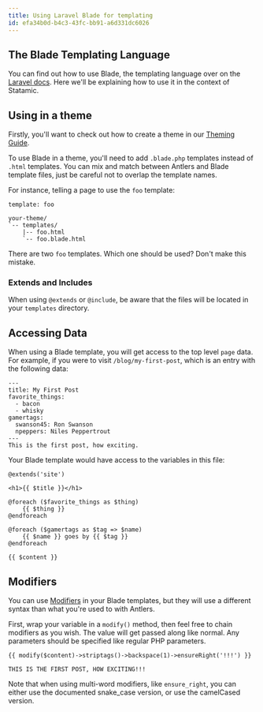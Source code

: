```yaml
---
title: Using Laravel Blade for templating
id: efa34b0d-b4c3-43fc-bb91-a6d331dc6026
---
```

## The Blade Templating Language

You can find out how to use Blade, the templating language over on the [Laravel docs](https://laravel.com/docs/5.2/blade).
Here we'll be explaining how to use it in the context of Statamic.

## Using in a theme

Firstly, you'll want to check out how to create a theme in our [Theming Guide](/guides/theming).

To use Blade in a theme, you'll need to add `.blade.php` templates instead of `.html` templates. You can mix and
match between Antlers and Blade template files, just be careful not to overlap the template names.

For instance, telling a page to use the `foo` template:

``` .language-yaml
template: foo
```

``` .language-files
your-theme/
`-- templates/
    |-- foo.html
    `-- foo.blade.html
```

There are two `foo` templates. Which one should be used? Don't make this mistake.

### Extends and Includes

When using `@extends` or `@include`, be aware that the files will be located in your `templates` directory.


## Accessing Data

When using a Blade template, you will get access to the top level `page` data. For example, if you were to
visit `/blog/my-first-post`, which is an entry with the following data:

``` .language-yaml
---
title: My First Post
favorite_things:
  - bacon
  - whisky
gamertags:
  swanson45: Ron Swanson
  npeppers: Niles Peppertrout
---
This is the first post, how exciting.
```

Your Blade template would have access to the variables in this file:

``` .language-blade
@extends('site')

<h1>{{ $title }}</h1>

@foreach ($favorite_things as $thing)
    {{ $thing }}
@endforeach

@foreach ($gamertags as $tag => $name)
    {{ $name }} goes by {{ $tag }}
@endforeach

{{ $content }}
```

## Modifiers

You can use [Modifiers](/reference/modifiers) in your Blade templates, but they will use a different syntax than what you're used to with Antlers.

First, wrap your variable in a `modify()` method, then feel free to chain modifiers as you wish. The value will get passed along like normal. Any parameters should be specified like regular PHP parameters.

``` .language-blade
{{ modify($content)->striptags()->backspace(1)->ensureRight('!!!') }}
```

``` .language-output
THIS IS THE FIRST POST, HOW EXCITING!!!
```

Note that when using multi-word modifiers, like `ensure_right`, you can either use the documented snake_case version, or use the camelCased version.
